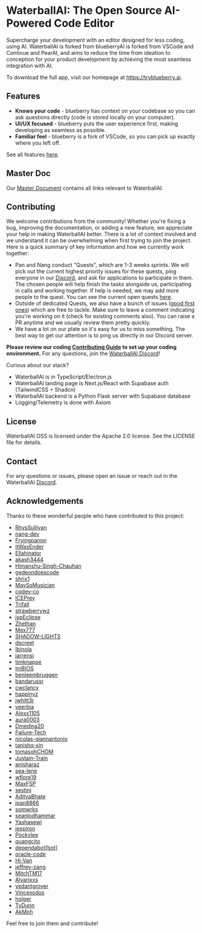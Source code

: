 # WaterballAI: The Open Source AI-Powered Code Editor

Supercharge your development with an editor designed for less coding, using AI. WaterballAI is forked from blueberryAI is forked from VSCode and Continue and PearAI, and aims to reduce the time from ideation to conception for your product development by achieving the most seamless integration with AI.

To download the full app, visit our homepage at https://tryblueberry.ai.

## Features
* **Knows your code** - blueberry has context on your codebase so you can ask questions directly (code is stored locally on your computer).
* **UI/UX focused** - blueberry puts the user experience first, making developing as seamless as possible.
* **Familiar feel** - blueberry is a fork of VSCode, so you can pick up exactly where you left off.

See all features [here](https://waterballsa.tw/design-pattern).

## Master Doc

Our [Master Document](https://docs.google.com/document/d/14jusGNbGRPT8X6GgEDbP1iab5q4X7_y-eFXK7Ky57IQ/edit) contains all links relevant to WaterballAI.

## Contributing

We welcome contributions from the community! Whether you're fixing a bug, improving the documentation, or adding a new feature, we appreciate your help in making WaterballAI better. There is a lot of context involved and we understand it can be overwhelming when first trying to join the project. Here is a quick summary of key information and how we currently work together:
- Pan and Nang conduct "Quests", which are 1-3 weeks sprints. We will pick out the current highest priority issues for these quests, ping everyone in our [Discord]([url](https://discord.gg/7QMraJUsQt)), and ask for applications to participate in them. The chosen people will help finish the tasks alongside us, participating in calls and working together. If help is needed, we may add more people to the quest. You can see the current open quests [here](https://www.youtube.com/watch?v=dQw4w9WgXcQ).
- Outside of dedicated Quests, we also have a bunch of issues ([good first ones](https://www.youtube.com/watch?v=dQw4w9WgXcQ)) which are free to tackle. Make sure to leave a comment indicating you're working on it (check for existing comments also). You can raise a PR anytime and we usually review them pretty quickly.
- We have a lot on our plate so it's easy for us to miss something. The best way to get our attention is to ping us directly in our Discord server.

**Please review our coding [Contributing Guide](CONTRIBUTING.md) to set up your coding environment.** For any questions, join the [WaterballAI Discord](https://discord.gg/7QMraJUsQt)!

Curious about our stack?
- WaterballAI is in TypeScript/Electron.js
- WaterballAI landing page is Next.js/React with Supabase auth (TailwindCSS + Shadcn)
- WaterballAI backend is a Python Flask server with Supabase database
- Logging/Telemetry is done with Axiom

## License
WaterballAI OSS is licensed under the Apache 2.0 license. See the LICENSE file for details.

## Contact
For any questions or issues, please open an issue or reach out in the WaterballAI [Discord](https://discord.gg/7QMraJUsQt).

## Acknowledgements

Thanks to these wonderful people who have contributed to this project:
- [RhysSullivan](https://github.com/RhysSullivan/blueberryai-app)
- [nang-dev](https://github.com/nang-dev)
- [Fryingpannn](https://github.com/Fryingpannn)
- [ItWasEnder](https://github.com/ItWasEnder)
- [Ellahinator](https://github.com/Ellahinator)
- [akash3444](https://github.com/akash3444)
- [Himanshu-Singh-Chauhan](https://github.com/Himanshu-Singh-Chauhan)
- [gedeondoescode](https://github.com/gedeondoescode)
- [shrix1](https://github.com/shrix1)
- [MaySoMusician](https://github.com/MaySoMusician)
- [cqdev-co](https://github.com/cqdev-co)
- [ICEPrey](https://github.com/ICEPrey)
- [Trifall](https://github.com/Trifall)
- [strawberrywz](https://github.com/strawberrywz)
- [jspEclipse](https://github.com/jspEclipse)
- [Zhethan](https://github.com/Zhethan)
- [Mex777](https://github.com/Mex777)
- [SHADOW-LIGHTS](https://github.com/SHADOW-LIGHTS)
- [dscreet](https://github.com/dscreet)
- [Ibinola](https://github.com/Ibinola)
- [jarrensj](https://github.com/jarrensj)
- [timknappe](https://github.com/timknappe)
- [ImBIOS](https://github.com/ImBIOS)
- [benleembruggen](https://github.com/benleembruggen)
- [bandarussr](https://github.com/bandarussr)
- [cwclancy](https://github.com/cwclancy)
- [happinyz](https://github.com/happinyz)
- [jwhitt3r](https://github.com/jwhitt3r)
- [veerbia](https://github.com/veerbia)
- [Alexx1105](https://github.com/Alexx1105)
- [aura0003](https://github.com/aura0003)
- [Dmedina20](https://github.com/Dmedina20)
- [Failure-Tech](https://github.com/Failure-Tech)
- [nicolas-giannantonio](https://github.com/nicolas-giannantonio)
- [tanishq-xin](https://github.com/tanishq-xin)
- [tomasohCHOM](https://github.com/tomasohCHOM)
- [Justain-Train](https://github.com/Justain-Train)
- [anisharaz](https://github.com/anisharaz)
- [sea-lene](https://github.com/sea-lene)
- [wflore19](https://github.com/wflore19)
- [MaxFSP](https://github.com/MaxFSP)
- [sestinj](https://github.com/sestinj)
- [AdityaBhate](https://github.com/AdityaBhate)
- [jpan8866](https://github.com/jpan8866)
- [somwrks](https://github.com/somwrks)
- [seanlodhammar](https://github.com/seanlodhammar)
- [Yashasewi](https://github.com/Yashasewi)
- [jespiron](https://github.com/jespiron)
- [Pockylee](https://github.com/Pockylee)
- [quangcito](https://github.com/quangcito)
- [dependabot[bot]](https://github.com/dependabot[bot])
- [oracle-code](https://github.com/oracle-code)
- [Hi-Van](https://github.com/Hi-Van)
- [jeffrey-zang](https://github.com/jeffrey-zang)
- [MitchTM17](https://github.com/MitchTM17)
- [Alvarixxs](https://github.com/Alvarixxs)
- [vedantgrover](https://github.com/vedantgrover)
- [Vincexodus](https://github.com/Vincexodus)
- [holger](https://github.com/holger)
- [TyDunn](https://github.com/TyDunn)
- [AkMoh](https://github.com/AkMoh)

Feel free to join them and contribute!

